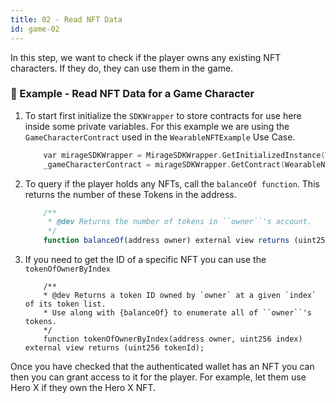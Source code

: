 ```yaml
---
title: 02 - Read NFT Data
id: game-02
---
```



In this step, we want to check if the player owns any existing NFT characters. If they do, they can use them in the game. 

### 👀 Example - Read NFT Data for a Game Character

1. To start first initialize the `SDKWrapper` to store contracts for use here inside some private variables. For this example we are using the ```GameCharacterContract``` used in the ```WearableNFTExample``` Use Case.

    ```c
        var mirageSDKWrapper = MirageSDKWrapper.GetInitializedInstance(WearableNFTContractInformation.ProviderURL);
        _gameCharacterContract = mirageSDKWrapper.GetContract(WearableNFTContractInformation.GameCharacterContractAddress, WearableNFTContractInformation.GameCharacterABI);
    ```

2. To query if the player holds any NFTs, call the ```balanceOf function```. This returns the number of these Tokens in the address.

    ```js
        /**
         * @dev Returns the number of tokens in ``owner``'s account.
         */
        function balanceOf(address owner) external view returns (uint256 balance);

    ```

3. If you need to get the ID of a specific NFT you can use the ```tokenOfOwnerByIndex```

    ```solidity
        /**
        * @dev Returns a token ID owned by `owner` at a given `index` of its token list.
        * Use along with {balanceOf} to enumerate all of ``owner``'s tokens.
        */
        function tokenOfOwnerByIndex(address owner, uint256 index) external view returns (uint256 tokenId);

    ```

Once you have checked that the authenticated wallet has an NFT you can then you can grant access to it for the player. For example, let them use Hero X if they own the Hero X NFT.